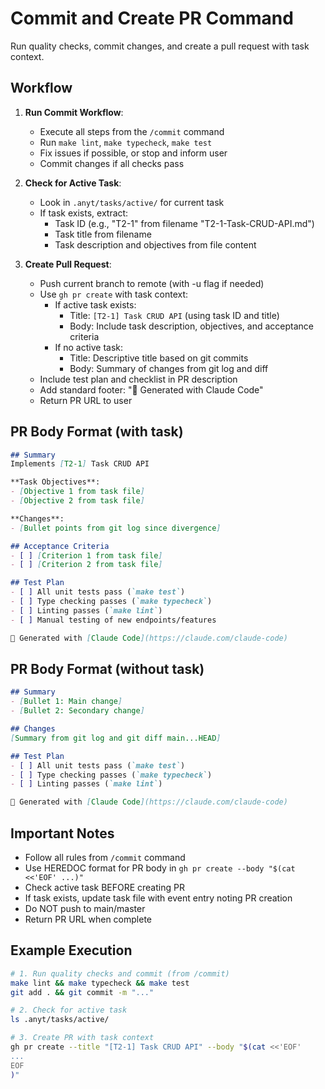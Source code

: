 # Commit and Create PR Command

Run quality checks, commit changes, and create a pull request with task context.

## Workflow

1. **Run Commit Workflow**:
   - Execute all steps from the `/commit` command
   - Run `make lint`, `make typecheck`, `make test`
   - Fix issues if possible, or stop and inform user
   - Commit changes if all checks pass

2. **Check for Active Task**:
   - Look in `.anyt/tasks/active/` for current task
   - If task exists, extract:
     - Task ID (e.g., "T2-1" from filename "T2-1-Task-CRUD-API.md")
     - Task title from filename
     - Task description and objectives from file content

3. **Create Pull Request**:
   - Push current branch to remote (with -u flag if needed)
   - Use `gh pr create` with task context:
     - If active task exists:
       - Title: `[T2-1] Task CRUD API` (using task ID and title)
       - Body: Include task description, objectives, and acceptance criteria
     - If no active task:
       - Title: Descriptive title based on git commits
       - Body: Summary of changes from git log and diff
   - Include test plan and checklist in PR description
   - Add standard footer: "🤖 Generated with Claude Code"
   - Return PR URL to user

## PR Body Format (with task)

```markdown
## Summary
Implements [T2-1] Task CRUD API

**Task Objectives**:
- [Objective 1 from task file]
- [Objective 2 from task file]

**Changes**:
- [Bullet points from git log since divergence]

## Acceptance Criteria
- [ ] [Criterion 1 from task file]
- [ ] [Criterion 2 from task file]

## Test Plan
- [ ] All unit tests pass (`make test`)
- [ ] Type checking passes (`make typecheck`)
- [ ] Linting passes (`make lint`)
- [ ] Manual testing of new endpoints/features

🤖 Generated with [Claude Code](https://claude.com/claude-code)
```

## PR Body Format (without task)

```markdown
## Summary
- [Bullet 1: Main change]
- [Bullet 2: Secondary change]

## Changes
[Summary from git log and git diff main...HEAD]

## Test Plan
- [ ] All unit tests pass (`make test`)
- [ ] Type checking passes (`make typecheck`)
- [ ] Linting passes (`make lint`)

🤖 Generated with [Claude Code](https://claude.com/claude-code)
```

## Important Notes

- Follow all rules from `/commit` command
- Use HEREDOC format for PR body in `gh pr create --body "$(cat <<'EOF' ...)"`
- Check active task BEFORE creating PR
- If task exists, update task file with event entry noting PR creation
- Do NOT push to main/master
- Return PR URL when complete

## Example Execution

```bash
# 1. Run quality checks and commit (from /commit)
make lint && make typecheck && make test
git add . && git commit -m "..."

# 2. Check for active task
ls .anyt/tasks/active/

# 3. Create PR with task context
gh pr create --title "[T2-1] Task CRUD API" --body "$(cat <<'EOF'
...
EOF
)"
```
